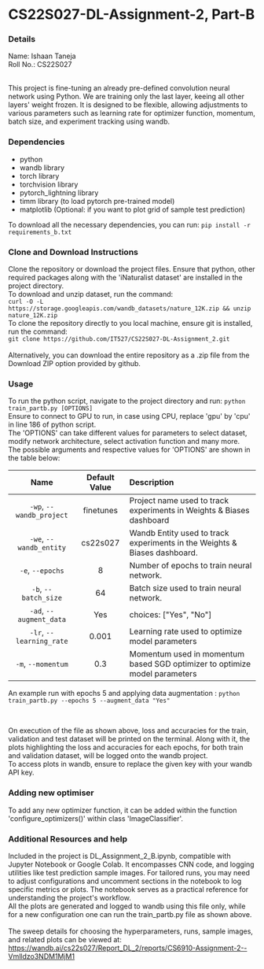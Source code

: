 # CS22S027-DL-Assignment-2, Part-B

### Details
Name: Ishaan Taneja </br>
Roll No.: CS22S027 </br>
</br>

This project is fine-tuning an already pre-defined convolution neural network using Python. We are training only the last layer, keeing all other layers' weight frozen. It is designed to be flexible, allowing adjustments to various parameters such as learning rate for optimizer function, momentum, batch size, and experiment tracking using wandb.


### Dependencies
 - python
 - wandb library
 - torch library
 - torchvision library 
 - pytorch_lightning library
 - timm library (to load pytorch pre-trained model)
 - matplotlib (Optional: if you want to plot grid of sample test prediction)

To download all the necessary dependencies, you can run: `pip install -r requirements_b.txt`


### Clone and Download Instructions
Clone the repository or download the project files. Ensure that python, other required packages along with the 'iNaturalist dataset' are installed in the project directory.</br>
To download and unzip dataset, run the command: 
</br>
`curl -O -L https://storage.googleapis.com/wandb_datasets/nature_12K.zip && unzip nature_12K.zip`
</br>
To clone the repository directly to you local machine, ensure git is installed, run the command: 
</br>
`git clone https://github.com/IT527/CS22S027-DL-Assignment_2.git`
</br>
</br>
Alternatively, you can download the entire repository as a .zip file from the Download ZIP option provided by github.


### Usage
To run the python script, navigate to the project directory and run: `python train_partb.py [OPTIONS]`
</br>
Ensure to connect to GPU to run, in case using CPU, replace 'gpu' by 'cpu' in line 186 of python script.
</br>
The 'OPTIONS' can take different values for parameters to select dataset, modify network architecture, select activation function and many more.</br>
The possible arguments and respective values for 'OPTIONS' are shown in the table below:</br>

| Name | Default Value | Description |
| :---: | :-------------: | :----------- |
| `-wp`, `--wandb_project` | finetunes | Project name used to track experiments in Weights & Biases dashboard |
| `-we`, `--wandb_entity` | cs22s027  | Wandb Entity used to track experiments in the Weights & Biases dashboard. |
| `-e`, `--epochs` | 8 |  Number of epochs to train neural network.|
| `-b`, `--batch_size` | 64 | Batch size used to train neural network. | 
| `-ad`, `--augment_data` | Yes | choices:  ["Yes", "No"] |
| `-lr`, `--learning_rate` | 0.001 | Learning rate used to optimize model parameters | 
| `-m`, `--momentum` | 0.3 | Momentum used in momentum based SGD optimizer to optimize model parameters | 


An example run with epochs 5 and applying data augmentation : `python train_partb.py --epochs 5 --augment_data "Yes"`

</br>

On execution of the file as shown above, loss and accuracies for the train, validation and test dataset will be printed on the terminal. Along with it, the plots highlighting the loss and accuracies for each epochs, for both train and validation dataset, will be logged onto the wandb project.</br>
To access plots in wandb, ensure to replace the given key with your wandb API key.</br>


### Adding new optimiser
To add any new optimizer function, it can be added within the function 'configure_optimizers()' within class 'ImageClassifier'.

### Additional Resources and help
Included in the project is DL_Assignment_2_B.ipynb, compatible with Jupyter Notebook or Google Colab. It encompasses CNN code, and logging utilities like test prediction sample images. For tailored runs, you may need to adjust configurations and uncomment sections in the notebook to log specific metrics or plots. The notebook serves as a practical reference for understanding the project's workflow. </br>
All the plots are generated and logged to wandb using this file only, while for a new configuration one can run the train_partb.py file as shown above.
</br>
</br>
The sweep details for choosing the hyperparameters, runs, sample images, and related plots can be viewed at: 
https://wandb.ai/cs22s027/Report_DL_2/reports/CS6910-Assignment-2--Vmlldzo3NDM1MjM1





